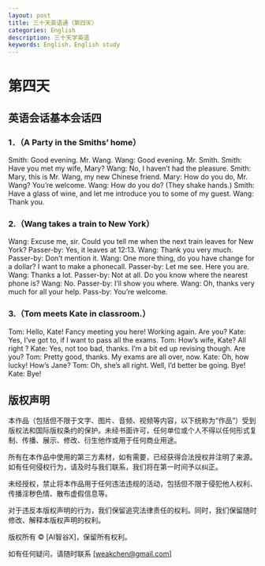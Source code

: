 ```yaml
---
layout: post
title: 三十天英语通（第四天）
categories: English
description: 三十天学英语
keywords: English，English study
---
```


# 第四天

## 英语会话基本会话四

### 1．（A Party in the Smiths’ home）
Smith: Good evening. Mr. Wang.
Wang: Good evening. Mr. Smith.
Smith: Have you met my wife, Mary?
Wang: No, I haven’t had the pleasure.
Smith: Mary, this is Mr. Wang, my new Chinese friend. 
Mary: How do you do, Mr. Wang? You’re welcome.
Wang: How do you do?
      (They shake hands.)
Smith: Have a glass of wine, and let me introduce you to some of my guest.
Wang: Thank you.

### 2.（Wang takes a train to New York）
Wang: Excuse me, sir. Could you tell me when the next train leaves for New York?
Passer-by: Yes, it leaves at 12:13.
Wang: Thank you very much.
Passer-by: Don’t mention it.
Wang: One more thing, do you have change for a dollar? I want to make a phonecall.
Passer-by: Let me see. Here you are.
Wang: Thanks a lot.
Passer-by: Not at all. Do you know where the nearest phone is?
Wang: No.
Passer-by: I’ll show you where.
Wang: Oh, thanks very much for all your help.
Pass-by: You’re welcome.

### 3.（Tom meets Kate in classroom.）
Tom: Hello, Kate! Fancy meeting you here! Working again. Are you?
Kate: Yes, I’ve got to, if I want to pass all the exams.
Tom: How’s wife, Kate? All right ?
Kate: Yes, not too bad, thanks. I’m a bit ed up revising though. Are you?
Tom: Pretty good, thanks. My exams are all over, now.
Kate: Oh, how lucky! How’s Jane?
Tom: Oh, she’s all right. Well, I’d better be going. Bye!
Kate: Bye!

## 版权声明

本作品（包括但不限于文字、图片、音频、视频等内容，以下统称为“作品”）受到版权法和国际版权条约的保护。未经书面许可，任何单位或个人不得以任何形式复制、传播、展示、修改、衍生他作或用于任何商业用途。

所有在本作品中使用的第三方素材，如有需要，已经获得合法授权并注明了来源。如有任何侵权行为，请及时与我们联系，我们将在第一时间予以纠正。

未经授权，禁止将本作品用于任何违法违规的活动，包括但不限于侵犯他人权利、传播淫秽色情、散布虚假信息等。

对于违反本版权声明的行为，我们保留追究法律责任的权利。同时，我们保留随时修改、解释本版权声明的权利。

版权所有 © [AI智谷X]，保留所有权利。

如有任何疑问，请随时联系 [weakchen@gmail.com]
